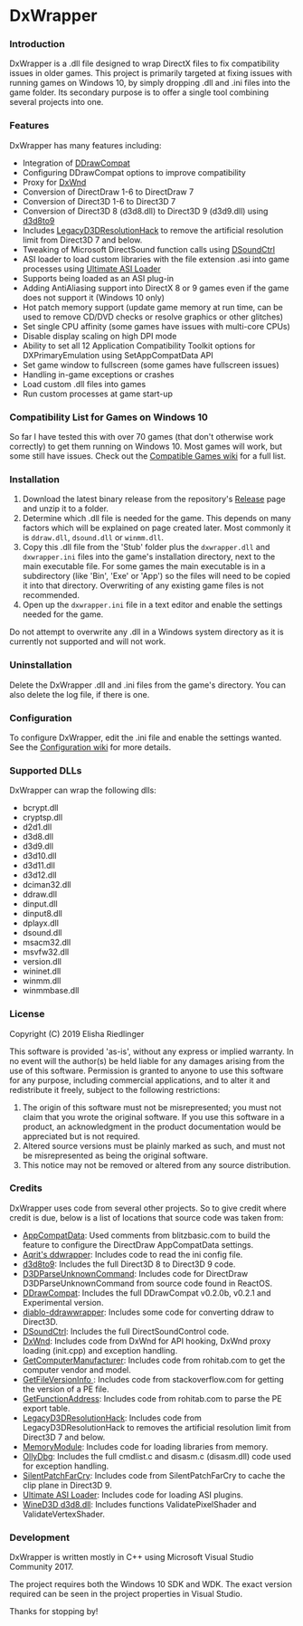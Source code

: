 # DxWrapper
### Introduction
DxWrapper is a .dll file designed to wrap DirectX files to fix compatibility issues in older games.  This project is primarily targeted at fixing issues with running games on Windows 10, by simply dropping .dll and .ini files into the game folder.  Its secondary purpose is to offer a single tool combining several projects into one.

### Features
DxWrapper has many features including:

 - Integration of [DDrawCompat](https://github.com/narzoul/DDrawCompat/)
 - Configuring DDrawCompat options to improve compatibility
 - Proxy for [DxWnd](https://sourceforge.net/projects/dxwnd/)
 - Conversion of DirectDraw 1-6 to DirectDraw 7
 - Conversion of Direct3D 1-6 to Direct3D 7
 - Conversion of Direct3D 8 (d3d8.dll) to Direct3D 9 (d3d9.dll) using [d3d8to9](https://github.com/crosire/d3d8to9)
 - Includes [LegacyD3DResolutionHack](https://github.com/UCyborg/LegacyD3DResolutionHack) to remove the artificial resolution limit from Direct3D 7 and below.
 - Tweaking of Microsoft DirectSound function calls using [DSoundCtrl](http://www.bockholdt.com/dsc/)
 - ASI loader to load custom libraries with the file extension .asi into game processes using [Ultimate ASI Loader](https://github.com/ThirteenAG/Ultimate-ASI-Loader)
 - Supports being loaded as an ASI plug-in
 - Adding AntiAliasing support into DirectX 8 or 9 games even if the game does not support it (Windows 10 only)
 - Hot patch memory support (update game memory at run time, can be used to remove CD/DVD checks or resolve graphics or other glitches)
 - Set single CPU affinity (some games have issues with multi-core CPUs)
 - Disable display scaling on high DPI mode
 - Ability to set all 12 Application Compatibility Toolkit options for DXPrimaryEmulation using SetAppCompatData API
 - Set game window to fullscreen (some games have fullscreen issues)
 - Handling in-game exceptions or crashes
 - Load custom .dll files into games
 - Run custom processes at game start-up

### Compatibility List for Games on Windows 10
So far I have tested this with over 70 games (that don't otherwise work correctly) to get them running on Windows 10.  Most games will work, but some still have issues.  Check out the [Compatible Games wiki](https://github.com/elishacloud/dxwrapper/wiki/Compatible-Games) for a full list.

### Installation

1. Download the latest binary release from the repository's [Release](https://github.com/elishacloud/dxwrapper/releases) page and unzip it to a folder.
2. Determine which .dll file is needed for the game.  This depends on many factors which will be explained on page created later.  Most commonly it is `ddraw.dll`, `dsound.dll` or `winmm.dll`.
3. Copy this .dll file from the 'Stub' folder plus the `dxwrapper.dll` and `dxwrapper.ini` files into the game's installation directory, next to the main executable file.  For some games the main executable is in a subdirectory (like 'Bin', 'Exe' or 'App') so the files will need to be copied it into that directory.  Overwriting of any existing game files is not recommended.
4. Open up the `dxwrapper.ini` file in a text editor and enable the settings needed for the game.

Do not attempt to overwrite any .dll in a Windows system directory as it is currently not supported and will not work.

### Uninstallation

Delete the DxWrapper .dll and .ini files from the game's directory. You can also delete the log file, if there is one.

### Configuration

To configure DxWrapper, edit the .ini file and enable the settings wanted.  See the [Configuration wiki](https://github.com/elishacloud/dxwrapper/wiki/Configuration) for more details.

### Supported DLLs

DxWrapper can wrap the following dlls:
 - bcrypt.dll
 - cryptsp.dll
 - d2d1.dll
 - d3d8.dll
 - d3d9.dll
 - d3d10.dll
 - d3d11.dll
 - d3d12.dll
 - dciman32.dll
 - ddraw.dll
 - dinput.dll
 - dinput8.dll
 - dplayx.dll
 - dsound.dll
 - msacm32.dll
 - msvfw32.dll
 - version.dll
 - wininet.dll
 - winmm.dll
 - winmmbase.dll

### License
Copyright (C) 2019 Elisha Riedlinger

This software is provided 'as-is', without any express or implied warranty. In no event will the author(s) be held liable for any damages arising from the use of this software. Permission is granted to anyone to use this software for any purpose, including commercial applications, and to alter it and redistribute it freely, subject to the following restrictions:

1. The origin of this software must not be misrepresented; you must not claim that you wrote the original software. If you use this software in a product, an acknowledgment in the product documentation would be appreciated but is not required.
2. Altered source versions must be plainly marked as such, and must not be misrepresented as being the original software.
3. This notice may not be removed or altered from any source distribution.

### Credits
DxWrapper uses code from several other projects. So to give credit where credit is due, below is a list of locations that source code was taken from:

 - [AppCompatData](http://www.mojolabs.nz/posts.php?topic=99477): Used comments from blitzbasic.com to build the feature to configure the DirectDraw AppCompatData settings.
 - [Aqrit's ddwrapper](http://bitpatch.com/ddwrapper.html): Includes code to read the ini config file.
 - [d3d8to9](https://github.com/crosire/d3d8to9): Includes the full Direct3D 8 to Direct3D 9 code.
 - [D3DParseUnknownCommand](https://doxygen.reactos.org/d3/d02/dll_2directx_2ddraw_2main_8c.html#af9a1eb1ced046770ad6f79838cc8517d): Includes code for DirectDraw D3DParseUnknownCommand from source code found in ReactOS.
 - [DDrawCompat](https://github.com/narzoul/DDrawCompat/): Includes the full DDrawCompat v0.2.0b, v0.2.1 and Experimental version.
 - [diablo-ddrawwrapper](https://github.com/strangebytes/diablo-ddrawwrapper): Includes some code for converting ddraw to Direct3D.
 - [DSoundCtrl](https://github.com/nRaecheR/DirectSoundControl): Includes the full DirectSoundControl code.
 - [DxWnd](https://sourceforge.net/projects/dxwnd/): Includes code from DxWnd for API hooking, DxWnd proxy loading (init.cpp) and exception handling.
 - [GetComputerManufacturer](http://www.rohitab.com/discuss/topic/35915-win32-api-to-get-system-information/): Includes code from rohitab.com to get the computer vendor and model.
 - [GetFileVersionInfo ](https://stackoverflow.com/a/940743): Includes code from stackoverflow.com for getting the version of a PE file.
 - [GetFunctionAddress](http://www.rohitab.com/discuss/topic/40594-parsing-pe-export-table/): Includes code from rohitab.com to parse the PE export table.
 - [LegacyD3DResolutionHack](https://github.com/UCyborg/LegacyD3DResolutionHack): Includes code from LegacyD3DResolutionHack to removes the artificial resolution limit from Direct3D 7 and below.
 - [MemoryModule](https://github.com/fancycode/MemoryModule): Includes code for loading libraries from memory.
 - [OllyDbg](http://www.ollydbg.de/): Includes the full cmdlist.c and disasm.c (disasm.dll) code used for exception handling.
 - [SilentPatchFarCry](https://github.com/CookiePLMonster/SilentPatchFarCry): Includes code from SilentPatchFarCry to cache the clip plane in Direct3D 9.
 - [Ultimate ASI Loader](https://github.com/ThirteenAG/Ultimate-ASI-Loader): Includes code for loading ASI plugins.
 - [WineD3D d3d8.dll](https://github.com/alexhenrie/wine/tree/master/dlls/d3d8): Includes functions ValidatePixelShader and ValidateVertexShader.

### Development
DxWrapper is written mostly in C++ using Microsoft Visual Studio Community 2017.

The project requires both the Windows 10 SDK and WDK. The exact version required can be seen in the project properties in Visual Studio.

Thanks for stopping by!
